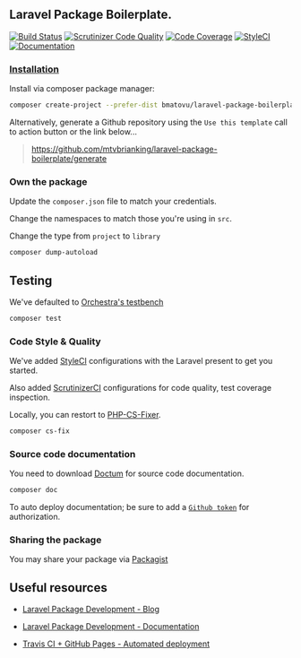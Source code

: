 ## Laravel Package Boilerplate.

[![Build Status](https://travis-ci.org/mtvbrianking/laravel-package-boilerplate.svg?branch=master)](https://travis-ci.org/mtvbrianking/laravel-package-boilerplate)
[![Scrutinizer Code Quality](https://scrutinizer-ci.com/g/mtvbrianking/laravel-package-boilerplate/badges/quality-score.png?b=master)](https://scrutinizer-ci.com/g/mtvbrianking/laravel-package-boilerplate/?branch=master)
[![Code Coverage](https://scrutinizer-ci.com/g/mtvbrianking/laravel-package-boilerplate/badges/coverage.png?b=master)](https://scrutinizer-ci.com/g/mtvbrianking/laravel-package-boilerplate/?branch=master)
[![StyleCI](https://github.styleci.io/repos/230607368/shield?branch=master)](https://github.styleci.io/repos/230607368)
[![Documentation](https://img.shields.io/badge/Documentation-Blue)](https://mtvbrianking.github.io/laravel-package-boilerplate)

### [Installation](https://packagist.org/packages/bmatovu/laravel-package-boilerplate)

Install via composer package manager:

```bash
composer create-project --prefer-dist bmatovu/laravel-package-boilerplate hello-world
```

Alternatively, generate a Github repository using the `Use this template` call to action button or the link below...

> https://github.com/mtvbrianking/laravel-package-boilerplate/generate

### Own the package

Update the `composer.json` file to match your credentials.

Change the namespaces to match those you're using in `src`.

Change the type from `project` to `library`

```bash
composer dump-autoload
```

## Testing

We've defaulted to [Orchestra's testbench](https://github.com/orchestral/testbench)

```bash
composer test
```

### Code Style & Quality

We've added [StyleCI](https://styleci.io) configurations with the Laravel present to get you started.

Also added [ScrutinizerCI](https://scrutinizer-ci.com) configurations for code quality, test coverage inspection.

Locally, you can restort to [PHP-CS-Fixer](https://github.com/FriendsOfPHP/PHP-CS-Fixer).

```bash
composer cs-fix
```

### Source code documentation

You need to download [Doctum](https://github.com/code-lts/doctum) for source code documentation.

```bash
composer doc
```

To auto deploy documentation; be sure to add a [`Github token`](https://github.com/settings/tokens) for authorization.

### Sharing the package

You may share your package via [Packagist](packagist.org)

## Useful resources

- [Laravel Package Development - Blog](https://laravelpackage.com)

- [Laravel Package Development - Documentation](https://laravel.com/docs/master/packages)

- [Travis CI + GitHub Pages - Automated deployment](https://www.youtube.com/watch?v=BFpSD2eoXUk)
